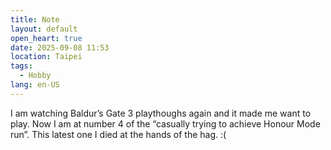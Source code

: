 ```yaml
---
title: Note
layout: default
open_heart: true
date: 2025-09-08 11:53
location: Taipei
tags: 
  - Hobby
lang: en-US
---
```


I am watching Baldur’s Gate 3 playthoughs again and it made me want to play. Now I am at number 4 of the “casually trying to achieve Honour Mode run”. This latest one I died at the hands of the hag. :(
